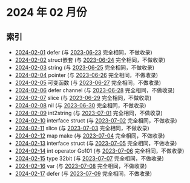# 2024 年 02 月份

## 索引

- [2024-02-01](#) defer (与 [2023-06-23](../06/23/README.md) 完全相同，不做收录)
- [2024-02-02](#) struct嵌套 (与 [2023-06-24](../06/24/README.md) 完全相同，不做收录)
- [2024-02-03](#) string (与 [2023-06-25](../06/25/README.md) 完全相同，不做收录)
- [2024-02-04](#) pointer (与 [2023-06-26](../06/26/README.md) 完全相同，不做收录)
- [2024-02-05](#) 可变函数 (与 [2023-06-27](../06/27/README.md) 完全相同，不做收录)
- [2024-02-06](#) defer channel (与 [2023-06-28](../06/28/README.md) 完全相同，不做收录)
- [2024-02-07](#) slice (与 [2023-06-29](../06/29/README.md) 完全相同，不做收录)
- [2024-02-08](#) nil (与 [2023-06-30](../06/30/README.md) 完全相同，不做收录)
- [2024-02-09](#) int2string (与 [2023-07-01](../07/01/README.md) 完全相同，不做收录)
- [2024-02-10](#) interface struct (与 [2023-07-02](../07/02/README.md) 完全相同，不做收录)
- [2024-02-11](#) slice (与 [2023-07-03](../07/03/README.md) 完全相同，不做收录)
- [2024-02-12](#) map make (与 [2023-07-04](../07/04/README.md) 完全相同，不做收录)
- [2024-02-13](#) interface struct (与 [2023-07-05](../07/05/README.md) 完全相同，不做收录)
- [2024-02-14](#) int operator Go101 (与 [2023-07-06](../07/06/README.md) 完全相同，不做收录)
- [2024-02-15](#) type 32bit (与 [2023-07-07](../07/07/README.md) 完全相同，不做收录)
- [2024-02-16](#) var (与 [2023-07-08](../07/08/README.md) 完全相同，不做收录)
- [2024-02-17](#) defer (与 [2023-07-09](../07/09/README.md) 完全相同，不做收录)
